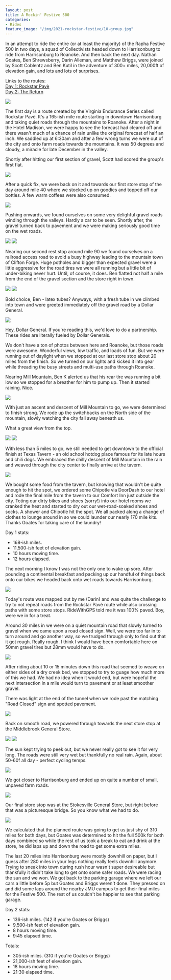 ```yaml
---
layout: post
title: A Rockin' Festive 500
categories:
- Rides
feature_image: "/img/2021-rockstar-festive/10-group.jpg"
---
```


In an attempt to ride the entire (or at least the majority) of the Rapha Festive 500 in two days, a squad of Collectivists headed down to Harrisonburg to ride from Harrisonburg to Roanoke. And then back the next day.
Nathan Goates, Ben Shrewsberry, Darin Alleman, and Matthew Briggs, were joined by Scott Coblentz and Ben Kutil in the adventure of 300+ miles, 20,000ft of elevation gain, and lots and lots of surprises.

Links to the routes: <br/>
<span><a href="https://ridewithgps.com/routes/37617451">Day 1: Rockstar Pavè</a></span><br/>
<span><a href="https://ridewithgps.com/routes/37634883">Day 2: The Return</a></span>

<img src="/img/2021-rockstar-festive/1-start.jpg">

The first day is a route created by the Virginia Endurance Series called Rockstar Pavè. It's a 165-ish mile route starting in downtown Harrisonburg and taking quiet roads through the mountains to Roanoke.
After a night in the Hotel Madison, we were happy to see the forecast had cleared off and there wasn't much of a chance of rain unlike the original forecast of half an inch. 
We saddled up at 6:30am and after a few wrong turns we were out of the city and onto farm roads towards the mountains. It was 50 degrees and cloudy, a miracle for late December in the valley.

Shortly after hitting our first section of gravel, Scott had scored the group's first flat. 

<img src="/img/2021-rockstar-festive/2-flat.jpg">

After a quick fix, we were back on it and towards our first store stop of the day around mile 40 where we stocked up on goodies and topped off our bottles. A few warm coffees were also consumed. 

<img src="/img/2021-rockstar-festive/3-store.jpg">

Pushing onwards, we found ourselves on some very delighful gravel roads winding through the valleys. Hardly a car to be seen. Shortly after, the gravel turned back to pavement and we were making seriously good time on the wet roads.

<img src="/img/2021-rockstar-festive/4-gravel.jpg">
<img src="/img/2021-rockstar-festive/5-pavement.jpg">

Nearing our second rest stop around mile 90 we found ourselves on a railroad access road to avoid a busy highway leading to the mountain town of Clifton Forge. Huge potholes and bigger than expected gravel were a little aggressive for the road tires we were all running but a little bit of under-biking never hurt. Until, of course, it does. Ben flatted not half a mile from the end of the gravel section and the store right in town. 

<img src="/img/2021-rockstar-festive/6-train.jpg">
<img src="/img/2021-rockstar-festive/7-anotherflat.jpg">

Bold choice, Ben - latex tubes? Anyways, with a fresh tube in we climbed into town and were greeted immediately off the gravel road by a Dollar General. 

<img src="/img/2021-rockstar-festive/8-dg.jpg">

Hey, Dollar General. If you're reading this, we'd love to do a partnership. These rides are literally fueled by Dollar Generals.

We don't have a ton of photos between here and Roanoke, but those roads were awesome. Wonderful views, low traffic, and loads of fun. But we were running out of daylight when we stopped at our last store stop about 20 miles from the finish. So we turned on our lights and kicked it into gear while threading the busy streets and multi-use paths through Roanoke. 

Nearing Mill Mountain, Ben K alerted us that his rear tire was running a bit low so we stopped for a breather for him to pump up. Then it started raining. Nice. 

<img src="/img/2021-rockstar-festive/9a-roanoke.jpg">

With just an ascent and descent of Mill Mountain to go, we were determined to finish strong. We rode up the switchbacks on the North side of the mountain, slowly watching the city fall away beneath us. 

What a great view from the top. 

<img src="/img/2021-rockstar-festive/9-star.jpg">
<img src="/img/2021-rockstar-festive/10-group.jpg">

With less than 5 miles to go, we still needed to get downtown to the official finish at Texas Tavern - an old school hotdog place famous for its late hours and chili dogs. We embraced the chilly descent of Mill Mountain in the rain and weaved through the city center to finally arrive at the tavern.

<img src="/img/2021-rockstar-festive/11-tavern.jpg">

We bought some food from the tavern, but knowing that wouldn't be quite enough to hit the spot, we ordered some Chipotle via DoorDash to our hotel and rode the final mile from the tavern to our Comfort Inn just outside the city. 
Toting our dirty bikes and shoes (sorry!) into our hotel rooms we cranked the heat and started to dry out our wet-road-soaked shoes and socks. A shower and Chipotle hit the spot. We all packed along a change of clothes to lounge around in so we could launder our nearly 170 mile kits. Thanks Goates for taking care of the laundry! 

Day 1 stats:
<ul>
    <li>168-ish miles.</li>
    <li>11,500-ish feet of elevation gain.</li>
    <li>10 hours moving time.</li>
    <li>12 hours elapsed.</li>
</ul>


The next morning I know I was not the only one to wake up sore. After pounding a continental breakfast and packing up our handful of things back onto our bikes we headed back onto wet roads towards Harrisonburg.

<img src="/img/2021-rockstar-festive/12-day2.jpg">

Today's route was mapped out by me (Darin) and was quite the challenge to try to not repeat roads from the Rockstar Pavè route while also crossing paths with some store stops. RideWithGPS told me it was 100% paved. Boy, were we in for a treat. 

Around 30 miles in we were on a quiet mountain road that slowly turned to gravel when we came upon a road closed sign. Well, we were too far in to turn around and go another way, so we trudged through only to find out that it got rough. 
Really rough. I think I would have been comfortable here on 50mm gravel tires but 28mm would have to do. 

<img src="/img/2021-rockstar-festive/13-rough.jpg">

After riding about 10 or 15 minutes down this road that seemed to weave on either sides of a dry creek bed, we stopped to try to guage how much more of this we had. We had no idea when it would end, but were hopeful the next intersection in a mile would turn to pavement or at least smoother gravel.

There was light at the end of the tunnel when we rode past the matching "Road Closed" sign and spotted pavement. 

<img src="/img/2021-rockstar-festive/14-exit.jpg">

Back on smooth road, we powered through towards the next store stop at the Middlebrook General Store.  

<img src="/img/2021-rockstar-festive/15-barn.jpg">
<img src="/img/2021-rockstar-festive/16-group.jpg">

The sun kept trying to peek out, but we never really got to see it for very long. The roads were still very wet but thankfully no real rain. Again, about 50-60f all day - perfect cycling temps. 

<img src="/img/2021-rockstar-festive/17-scott.jpg">

We got closer to Harrisonburg and ended up on quite a number of small, unpaved farm roads. 

<img src="/img/2021-rockstar-festive/18-sunset.jpg">

Our final store stop was at the Stokesville General Store, but right before that was a picturesque bridge. So you know what we had to do.

<img src="/img/2021-rockstar-festive/19-bridgebikes.jpg">

We calculated that the planned route was going to get us just shy of 310 miles for both days, but Goates was determined to hit the full 500k for both days combined so while the rest of us took a break to eat and drink at the store, he did laps up and down the road to get some extra miles. 

The last 20 miles into Harrisonburg were mostly downhill on paper, but I guess after 280 miles in your legs nothing really feels downhill anymore. Trying to sneak into town during rush hour wasn't super desireable but thankfully it didn't take long to get onto some safer roads. We were racing the sun and we won. We got back to the parking garage where we left our cars a little before 5p but Goates and Briggs weren't done. They pressed on and did some laps around the nearby JMU campus to get their final miles for the Festive 500. The rest of us couldn't be happier to see that parking garage. 

Day 2 stats:
<ul>
    <li>136-ish miles. (142 if you're Goates or Briggs)</li>
    <li>9,500-ish feet of elevation gain.</li>
    <li>8 hours moving time.</li>
    <li>9:45 elapsed time.</li>
</ul>

Totals:
<ul>
    <li>305-ish miles. (310 if you're Goates or Briggs)</li>
    <li>21,000-ish feet of elevation gain.</li>
    <li>18 hours moving time.</li>
    <li>21:30 elapsed time.</li>
</ul>













